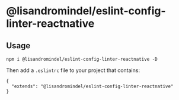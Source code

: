# @lisandromindel/eslint-config-linter-reactnative

## Usage

`npm i @lisandromindel/eslint-config-linter-reactnative -D`

Then add a `.eslintrc` file to your project that contains:

```
{
  "extends": "@lisandromindel/eslint-config-linter-reactnative"
}
```